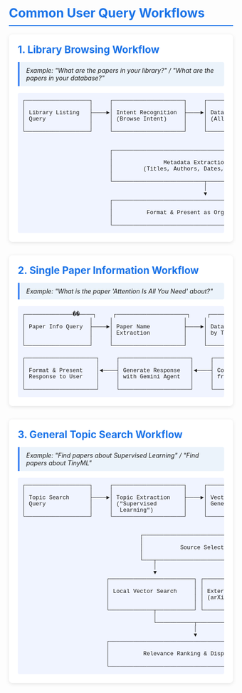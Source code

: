 <!-- 
theme: default
paginate: true
size: 16:9
marp: true
-->
<style>
section {
  background: linear-gradient(to bottom, #f5f7fa, #e8eaed);
  color: #333;
  padding: 40px;
}

h1 {
  color: #1a73e8;
  border-bottom: 2px solid #1a73e8;
  padding-bottom: 10px;
}

.flowchart-container {
  display: flex;
  flex-direction: column;
  gap: 30px;
}

.flowchart-box {
  background-color: white;
  border-radius: 8px;
  padding: 20px;
  box-shadow: 0 2px 8px rgba(0,0,0,0.1);
}

.flowchart-box h2 {
  color: #1a73e8;
  font-size: 1.4rem;
  margin-top: 0;
  margin-bottom: 15px;
}

pre {
  font-family: 'Courier New', monospace;
  font-size: 0.9em;
  background-color: #f0f4ff;
  border-radius: 4px;
  padding: 10px;
  overflow: auto;
  text-align: left;
  white-space: pre;
  margin: 0;
}

.example-query {
  background-color: #ebf3fb;
  border-left: 4px solid #4285f4;
  padding: 10px 15px;
  font-style: italic;
  margin-bottom: 15px;
  border-radius: 0 4px 4px 0;
}
</style>

# Common User Query Workflows

<div class="flowchart-container">
  <div class="flowchart-box">
    <h2>1. Library Browsing Workflow</h2>
    <div class="example-query">
      Example: "What are the papers in your library?" / "What are the papers in your database?"
    </div>
    <pre>
┌───────────────────┐     ┌─────────────────────┐     ┌──────────────────────┐
│                   │     │                     │     │                      │
│ Library Listing   ├────►│ Intent Recognition  ├────►│ Database Query       │
│ Query             │     │ (Browse Intent)     │     │ (All Papers)         │
│                   │     │                     │     │                      │
└───────────────────┘     └─────────────────────┘     └──────────┬───────────┘
                                                                 │
                                                                 ▼
                          ┌─────────────────────────────────────────────────────┐
                          │                                                     │
                          │               Metadata Extraction                   │
                          │         (Titles, Authors, Dates, etc.)              │
                          │                                                     │
                          └───────────────────────────┬─────────────────────────┘
                                                      │
                                                      ▼
                          ┌─────────────────────────────────────────────────────┐
                          │                                                     │
                          │          Format & Present as Organized List         │
                          │                                                     │
                          └─────────────────────────────────────────────────────┘
</pre>
  </div>

  <div class="flowchart-box">
    <h2>2. Single Paper Information Workflow</h2>
    <div class="example-query">
      Example: "What is the paper 'Attention Is All You Need' about?"
    </div>
    <pre>
┌──────────────��────┐     ┌─────────────────────┐     ┌──────────────────────┐     ┌─────────────────┐
│                   │     │                     │     │                      │     │                 │
│ Paper Info Query  ├────►│ Paper Name          ├────►│ Database Lookup      ├────►│ Vector Search  │
│                   │     │ Extraction          │     │ by Title             │     │ for Content    │
│                   │     │                     │     │                      │     │                 │
└───────────────────┘     └─────────────────────┘     └──────────────────────┘     └────────┬────────┘
                                                                                            │
┌─────────────────────┐     ┌─────────────────────┐     ┌────────────────────┐              │
│                     │     │                     │     │                    │              │
│ Format & Present    │◄────┤ Generate Response   │◄────┤ Context Assembly   │◄─────────────┘
│ Response to User    │     │ with Gemini Agent   │     │ from Chunks        │
│                     │     │                     │     │                    │
└─────────────────────┘     └─────────────────────┘     └────────────────────┘
</pre>
  </div>

  <div class="flowchart-box">
    <h2>3. General Topic Search Workflow</h2>
    <div class="example-query">
      Example: "Find papers about Supervised Learning" / "Find papers about TinyML"
    </div>
    <pre>
┌───────────────────┐     ┌─────────────────────┐     ┌────────────────────────┐        
│                   │     │                     │     │                        │        
│ Topic Search      ├────►│ Topic Extraction    ├────►│ Vector Embedding       │        
│ Query             │     │ ("Supervised        │     │ Generation             │        
│                   │     │  Learning")         │     │                        │        
└───────────────────┘     └─────────────────────┘     └──────────┬─────────────┘        
                                                                 │                     
                                                                 ▼                     
                                   ┌───────────────────────────────────────────────┐  
                                   │                                               │  
                                   │           Source Selection                    │  
                                   │                                               │  
                                   └───┬───────────────────────┬───────────────────┘  
                                       │                       │                      
                                       ▼                       ▼                      
                         ┌─────────────────────────┐ ┌─────────────────────────┐     
                         │                         │ │                         │     
                         │ Local Vector Search     │ │ External API Search     │     
                         │                         │ │ (arXiv)                 │     
                         │                         │ │                         │     
                         └─────────────┬───────────┘ └─────────────┬───────────┘     
                                       │                           │                 
                                       └───────────┬───────────────┘                 
                                                   │                                 
                                                   ▼                                 
                         ┌─────────────────────────────────────────────┐             
                         │                                             │             
                         │          Relevance Ranking & Display        │             
                         │                                             │             
                         └─────────────────────────────────────────────┘             
</pre>
  </div>
</div>